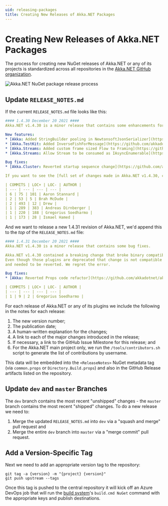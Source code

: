 ```yaml
---
uid: releasing-packages
title: Creating New Releases of Akka.NET Packages
---
```


# Creating New Releases of Akka.NET Packages

The process for creating new NuGet releases of Akka.NET or any of its projects is standardized across all repositories in the [Akka.NET GitHub organization](https://github.com/akkadotnet/).

![Akka.NET NuGet package release process](/images/community/build-instructions/release-process.png)

## Update `RELEASE_NOTES.md`
If the current `RELEASE_NOTES.md` file looks like this:

```yml
#### 1.4.30 December 20 2021 ####
Akka.NET v1.4.30 is a minor release that contains some enhancements for Akka.Streams and some bug fixes.

New features:
* [Akka: Added StringBuilder pooling in NewtonsoftJsonSerializer](https://github.com/akkadotnet/akka.net/pull/4929)
* [Akka.TestKit: Added InverseFishForMessage](https://github.com/akkadotnet/akka.net/pull/5430)
* [Akka.Streams: Added custom frame sized Flow to Framing](https://github.com/akkadotnet/akka.net/pull/5444)
* [Akka.Streams: Allow Stream to be consumed as IAsyncEnumerable](https://github.com/akkadotnet/akka.net/pull/4742) 

Bug fixes:
* [Akka.Cluster: Reverted startup sequence change](https://github.com/akkadotnet/akka.net/pull/5437)

If you want to see the [full set of changes made in Akka.NET v1.4.30, click here](https://github.com/akkadotnet/akka.net/milestone/61).

| COMMITS | LOC+ | LOC- | AUTHOR |
| --- | --- | --- | --- |
| 6 | 75 | 101 | Aaron Stannard |
| 2 | 53 | 5 | Brah McDude |
| 2 | 493 | 12 | Drew |
| 1 | 289 | 383 | Andreas Dirnberger |
| 1 | 220 | 188 | Gregorius Soedharmo |
| 1 | 173 | 28 | Ismael Hamed |
```

And we want to release a new 1.4.31 revision of Akka.NET, we'd append this to the _top_ of the `RELEASE_NOTES.md` file:

```yml
#### 1.4.31 December 20 2021 ####
Akka.NET v1.4.30 is a minor release that contains some bug fixes.

Akka.NET v1.4.30 contained a breaking change that broke binary compatibility with all Akka.DI plugins.
Even though those plugins are deprecated that change is not compatible with our SemVer standards 
and needed to be reverted. We regret the error.

Bug fixes:
* [Akka: Reverted Props code refactor](https://github.com/akkadotnet/akka.net/pull/5454)

| COMMITS | LOC+ | LOC- | AUTHOR |
| --- | --- | --- | --- |
| 1 | 9 | 2 | Gregorius Soedharmo |
```

For each release of Akka.NET or any of its plugins we include the following in the notes for each release:

1. The new version number;
2. The publication date;
3. A human-written explanation for the changes;
4. A link to each of the major changes introduced in the release; 
5. If necessary, a link to the GitHub Issue Milestone for this release; and
6. For the Akka.NET main project only, we run the `/tools/contributors.sh` script to generate the list of contributions by username.

This data will be embedded into the `<ReleaseNotes>` NuGet metadata tag (via `common.props` or `Directory.Build.props`) and also in the GitHub Release artifacts listed on the repository.

## Update `dev` and `master` Branches
The `dev` branch contains the most recent "unshipped" changes - the `master` branch contains the most recent "shipped" changes. To do a new release we need to:

1. Merge the updated `RELEASE_NOTES.md` into `dev` via a "squash and merge" pull request and
2. Merge the entire `dev` branch into `master` via a "merge commit" pull request.

## Add a Version-Specific Tag
Next we need to add an appropriate version tag to the repository:

	git tag -a {version} -m "{project} {version}"
	git push upstream --tags

Once this tag is pushed to the central repository it will kick off an Azure DevOps job that will run the [build system](xref:building-and-distributing)'s `build.cmd NuGet` command with the appropriate keys and publish destinations.